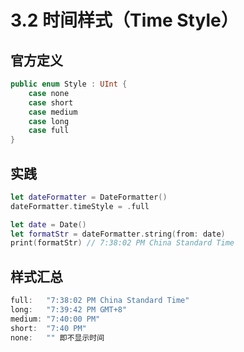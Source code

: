 # 3.2 时间样式（Time Style）

## 官方定义

```swift
public enum Style : UInt {
    case none
    case short
    case medium
    case long
    case full
}
```

## 实践

```swift
let dateFormatter = DateFormatter()
dateFormatter.timeStyle = .full

let date = Date()
let formatStr = dateFormatter.string(from: date)
print(formatStr) // 7:38:02 PM China Standard Time
```

## 样式汇总

```swift
full:   "7:38:02 PM China Standard Time"
long:   "7:39:42 PM GMT+8"
medium: "7:40:00 PM"
short:  "7:40 PM"
none:   "" 即不显示时间
```

